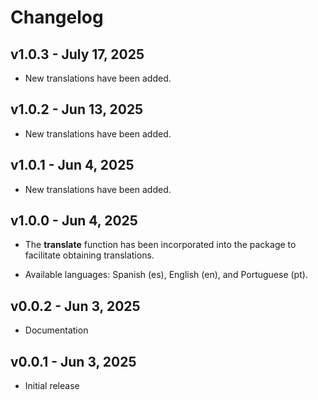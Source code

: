 # Changelog

## v1.0.3 - July 17, 2025

-   New translations have been added.

## v1.0.2 - Jun 13, 2025

-   New translations have been added.

## v1.0.1 - Jun 4, 2025

-   New translations have been added.

## v1.0.0 - Jun 4, 2025

-   The **translate** function has been incorporated into the package to facilitate obtaining translations.

-   Available languages: Spanish (es), English (en), and Portuguese (pt).


## v0.0.2 - Jun 3, 2025

-   Documentation


## v0.0.1 - Jun 3, 2025

-   Initial release

